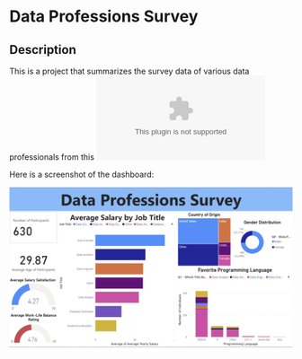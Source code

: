 # Data Professions Survey

## Description
This is a project that summarizes the survey data of various data professionals from this ![repository](https://github.com/AlexTheAnalyst/Power-BI/blob/main/Power%20BI%20-%20Final%20Project.xlsx)


Here is a screenshot of the dashboard:

![Dashboard Image](./images/main_ss.png)

